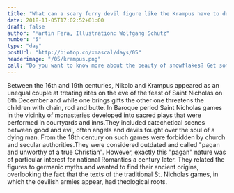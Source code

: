 ```yaml
---
title: "What can a scary furry devil figure like the Krampus have to do with romanticism?"
date: 2018-11-05T17:02:52+01:00
draft: false
author: "Martin Fera, Illustration: Wolfgang Schütz"
number: "5"
type: "day"
postUrl: "http://biotop.co/xmascal/days/05"
headerimage: "/05/krampus.png"
call: "Do you want to know more about the beauty of snowflakes? Get some scientific insight tomorrow."
---
```

Between the 16th and 19th centuries, Nikolo and Krampus appeared as an unequal couple at treating rites on the eve of the feast of Saint Nicholas on 6th December and while one brings gifts the other one threatens the children with chain, rod and butte. In Baroque period Saint Nicholas games in the vicinity of monasteries developed into sacred plays that were performed in courtyards and inns.They included catechetical scenes between good and evil, often angels and devils fought over the soul of a dying man.
From the 18th century on such games were forbidden by church and secular authorities.They were considered outdated and called "pagan and unworthy of a true Christian". However, exactly this "pagan" nature was of particular interest for national Romantics a century later. They related the figures to germanic myths and wanted to find their ancient origins, overlooking the fact that the texts of the traditional St. Nicholas games, in which the devilish armies appear, had theological roots.
<!--more-->

